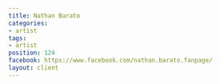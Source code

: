 ```yaml
---
title: Nathan Barato
categories:
- artist
tags:
- artist
position: 124
facebook: https://www.facebook.com/nathan.barato.fanpage/
layout: client
---
```


